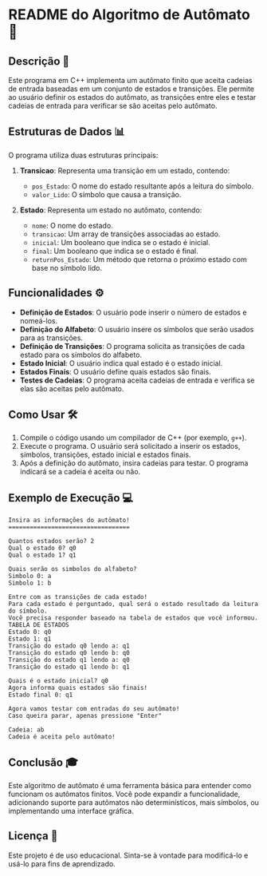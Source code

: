 # README do Algoritmo de Autômato 🤖

## Descrição 📜

Este programa em C++ implementa um autômato finito que aceita cadeias de entrada baseadas em um conjunto de estados e transições. Ele permite ao usuário definir os estados do autômato, as transições entre eles e testar cadeias de entrada para verificar se são aceitas pelo autômato.

## Estruturas de Dados 📊

O programa utiliza duas estruturas principais:

1. **Transicao**: Representa uma transição em um estado, contendo:
   - `pos_Estado`: O nome do estado resultante após a leitura do símbolo.
   - `valor_Lido`: O símbolo que causa a transição.

2. **Estado**: Representa um estado no autômato, contendo:
   - `nome`: O nome do estado.
   - `transicao`: Um array de transições associadas ao estado.
   - `inicial`: Um booleano que indica se o estado é inicial.
   - `final`: Um booleano que indica se o estado é final.
   - `returnPos_Estado`: Um método que retorna o próximo estado com base no símbolo lido.

## Funcionalidades ⚙️

- **Definição de Estados**: O usuário pode inserir o número de estados e nomeá-los.
- **Definição do Alfabeto**: O usuário insere os símbolos que serão usados para as transições.
- **Definição de Transições**: O programa solicita as transições de cada estado para os símbolos do alfabeto.
- **Estado Inicial**: O usuário indica qual estado é o estado inicial.
- **Estados Finais**: O usuário define quais estados são finais.
- **Testes de Cadeias**: O programa aceita cadeias de entrada e verifica se elas são aceitas pelo autômato.

## Como Usar 🛠️

1. Compile o código usando um compilador de C++ (por exemplo, `g++`).
2. Execute o programa. O usuário será solicitado a inserir os estados, símbolos, transições, estado inicial e estados finais.
3. Após a definição do autômato, insira cadeias para testar. O programa indicará se a cadeia é aceita ou não.

## Exemplo de Execução 💻

```
Insira as informações do autômato!
==================================

Quantos estados serão? 2
Qual o estado 0? q0
Qual o estado 1? q1

Quais serão os simbolos do alfabeto?
Simbolo 0: a
Simbolo 1: b

Entre com as transições de cada estado!
Para cada estado é perguntado, qual será o estado resultado da leitura do símbolo.
Você precisa responder baseado na tabela de estados que você informou.
TABELA DE ESTADOS
Estado 0: q0
Estado 1: q1
Transição do estado q0 lendo a: q1
Transição do estado q0 lendo b: q0
Transição do estado q1 lendo a: q0
Transição do estado q1 lendo b: q1

Quais é o estado inicial? q0
Agora informa quais estados são finais!
Estado final 0: q1

Agora vamos testar com entradas do seu autômato!
Caso queira parar, apenas pressione "Enter"

Cadeia: ab
Cadeia é aceita pelo autômato!
```

## Conclusão 🎓

Este algoritmo de autômato é uma ferramenta básica para entender como funcionam os autômatos finitos. Você pode expandir a funcionalidade, adicionando suporte para autômatos não determinísticos, mais símbolos, ou implementando uma interface gráfica.

## Licença 📄

Este projeto é de uso educacional. Sinta-se à vontade para modificá-lo e usá-lo para fins de aprendizado.
